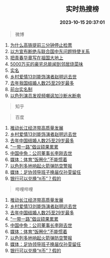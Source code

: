 <div align="center"><h2>实时热搜榜</h2><h4>2023-10-15 20:37:01</h4></div>

> 微博  

1. [为什么高铁提前三分钟停止检票](https://s.weibo.com/weibo?q=%23%E4%B8%BA%E4%BB%80%E4%B9%88%E9%AB%98%E9%93%81%E6%8F%90%E5%89%8D%E4%B8%89%E5%88%86%E9%92%9F%E5%81%9C%E6%AD%A2%E6%A3%80%E7%A5%A8%23&t=31&band_rank=1&Refer=top)<br />
2. [以方宣布断绝与联合国中东问题特使关系](https://s.weibo.com/weibo?q=%23%E4%BB%A5%E6%96%B9%E5%AE%A3%E5%B8%83%E6%96%AD%E7%BB%9D%E4%B8%8E%E8%81%94%E5%90%88%E5%9B%BD%E4%B8%AD%E4%B8%9C%E9%97%AE%E9%A2%98%E7%89%B9%E4%BD%BF%E5%85%B3%E7%B3%BB%23&t=31&band_rank=2&Refer=top)<br />
3. [把青春华章写在祖国大地上](https://s.weibo.com/weibo?q=%23%E6%8A%8A%E9%9D%92%E6%98%A5%E5%8D%8E%E7%AB%A0%E5%86%99%E5%9C%A8%E7%A5%96%E5%9B%BD%E5%A4%A7%E5%9C%B0%E4%B8%8A%23&t=31&band_rank=3&Refer=top)<br />
4. [5000万买的豪宅总能闻到邻居烧菜味](https://s.weibo.com/weibo?q=%235000%E4%B8%87%E4%B9%B0%E7%9A%84%E8%B1%AA%E5%AE%85%E6%80%BB%E8%83%BD%E9%97%BB%E5%88%B0%E9%82%BB%E5%B1%85%E7%83%A7%E8%8F%9C%E5%91%B3%23&t=31&band_rank=4&Refer=top)<br />
5. [实名](https://s.weibo.com/weibo?q=%E5%AE%9E%E5%90%8D&t=31&band_rank=5&Refer=top)<br />
6. [乡村爱情13刘能饰演者赵明远去世](https://s.weibo.com/weibo?q=%23%E4%B9%A1%E6%9D%91%E7%88%B1%E6%83%8513%E5%88%98%E8%83%BD%E9%A5%B0%E6%BC%94%E8%80%85%E8%B5%B5%E6%98%8E%E8%BF%9C%E5%8E%BB%E4%B8%96%23&t=31&band_rank=6&Refer=top)<br />
7. [去年我国结婚人数25至29岁最多](https://s.weibo.com/weibo?q=%23%E5%8E%BB%E5%B9%B4%E6%88%91%E5%9B%BD%E7%BB%93%E5%A9%9A%E4%BA%BA%E6%95%B025%E8%87%B329%E5%B2%81%E6%9C%80%E5%A4%9A%23&t=31&band_rank=7&Refer=top)<br />
8. [前台实名制](https://s.weibo.com/weibo?q=%E5%89%8D%E5%8F%B0%E5%AE%9E%E5%90%8D%E5%88%B6&t=31&band_rank=8&Refer=top)<br />
9. [以色列演员发视频嘲讽加沙断水断电](https://s.weibo.com/weibo?q=%23%E4%BB%A5%E8%89%B2%E5%88%97%E6%BC%94%E5%91%98%E5%8F%91%E8%A7%86%E9%A2%91%E5%98%B2%E8%AE%BD%E5%8A%A0%E6%B2%99%E6%96%AD%E6%B0%B4%E6%96%AD%E7%94%B5%23&t=31&band_rank=9&Refer=top)<br />

> 知乎  


> 百度  

1. [推动长江经济带高质量发展](https://www.baidu.com/s?wd=%E6%8E%A8%E5%8A%A8%E9%95%BF%E6%B1%9F%E7%BB%8F%E6%B5%8E%E5%B8%A6%E9%AB%98%E8%B4%A8%E9%87%8F%E5%8F%91%E5%B1%95&sa=fyb_news&rsv_dl=fyb_news)<br />
2. [乡村爱情13刘能饰演者赵明远去世](https://www.baidu.com/s?wd=%E4%B9%A1%E6%9D%91%E7%88%B1%E6%83%8513%E5%88%98%E8%83%BD%E9%A5%B0%E6%BC%94%E8%80%85%E8%B5%B5%E6%98%8E%E8%BF%9C%E5%8E%BB%E4%B8%96&sa=fyb_news&rsv_dl=fyb_news)<br />
3. [去年中国结婚人数25至29岁最多](https://www.baidu.com/s?wd=%E5%8E%BB%E5%B9%B4%E4%B8%AD%E5%9B%BD%E7%BB%93%E5%A9%9A%E4%BA%BA%E6%95%B025%E8%87%B329%E5%B2%81%E6%9C%80%E5%A4%9A&sa=fyb_news&rsv_dl=fyb_news)<br />
4. [“一带一路”倡议硕果累累](https://www.baidu.com/s?wd=%E2%80%9C%E4%B8%80%E5%B8%A6%E4%B8%80%E8%B7%AF%E2%80%9D%E5%80%A1%E8%AE%AE%E7%A1%95%E6%9E%9C%E7%B4%AF%E7%B4%AF&sa=fyb_news&rsv_dl=fyb_news)<br />
5. [中国中免：公司董事长李刚去世](https://www.baidu.com/s?wd=%E4%B8%AD%E5%9B%BD%E4%B8%AD%E5%85%8D%EF%BC%9A%E5%85%AC%E5%8F%B8%E8%91%A3%E4%BA%8B%E9%95%BF%E6%9D%8E%E5%88%9A%E5%8E%BB%E4%B8%96&sa=fyb_news&rsv_dl=fyb_news)<br />
6. [媒体：体育“饭圈化”不能惯着](https://www.baidu.com/s?wd=%E5%AA%92%E4%BD%93%EF%BC%9A%E4%BD%93%E8%82%B2%E2%80%9C%E9%A5%AD%E5%9C%88%E5%8C%96%E2%80%9D%E4%B8%8D%E8%83%BD%E6%83%AF%E7%9D%80&sa=fyb_news&rsv_dl=fyb_news)<br />
7. [以色列多地响起火箭弹防空警报](https://www.baidu.com/s?wd=%E4%BB%A5%E8%89%B2%E5%88%97%E5%A4%9A%E5%9C%B0%E5%93%8D%E8%B5%B7%E7%81%AB%E7%AE%AD%E5%BC%B9%E9%98%B2%E7%A9%BA%E8%AD%A6%E6%8A%A5&sa=fyb_news&rsv_dl=fyb_news)<br />
8. [媒体：足协领导班子换届仅孙雯留任](https://www.baidu.com/s?wd=%E5%AA%92%E4%BD%93%EF%BC%9A%E8%B6%B3%E5%8D%8F%E9%A2%86%E5%AF%BC%E7%8F%AD%E5%AD%90%E6%8D%A2%E5%B1%8A%E4%BB%85%E5%AD%99%E9%9B%AF%E7%95%99%E4%BB%BB&sa=fyb_news&rsv_dl=fyb_news)<br />
9. [银行可以兑换“π币”？假的](https://www.baidu.com/s?wd=%E9%93%B6%E8%A1%8C%E5%8F%AF%E4%BB%A5%E5%85%91%E6%8D%A2%E2%80%9C%CF%80%E5%B8%81%E2%80%9D%EF%BC%9F%E5%81%87%E7%9A%84&sa=fyb_news&rsv_dl=fyb_news)<br />

> 哔哩哔哩  

1. [推动长江经济带高质量发展](https://www.baidu.com/s?wd=%E6%8E%A8%E5%8A%A8%E9%95%BF%E6%B1%9F%E7%BB%8F%E6%B5%8E%E5%B8%A6%E9%AB%98%E8%B4%A8%E9%87%8F%E5%8F%91%E5%B1%95&sa=fyb_news&rsv_dl=fyb_news)<br />
2. [乡村爱情13刘能饰演者赵明远去世](https://www.baidu.com/s?wd=%E4%B9%A1%E6%9D%91%E7%88%B1%E6%83%8513%E5%88%98%E8%83%BD%E9%A5%B0%E6%BC%94%E8%80%85%E8%B5%B5%E6%98%8E%E8%BF%9C%E5%8E%BB%E4%B8%96&sa=fyb_news&rsv_dl=fyb_news)<br />
3. [去年中国结婚人数25至29岁最多](https://www.baidu.com/s?wd=%E5%8E%BB%E5%B9%B4%E4%B8%AD%E5%9B%BD%E7%BB%93%E5%A9%9A%E4%BA%BA%E6%95%B025%E8%87%B329%E5%B2%81%E6%9C%80%E5%A4%9A&sa=fyb_news&rsv_dl=fyb_news)<br />
4. [“一带一路”倡议硕果累累](https://www.baidu.com/s?wd=%E2%80%9C%E4%B8%80%E5%B8%A6%E4%B8%80%E8%B7%AF%E2%80%9D%E5%80%A1%E8%AE%AE%E7%A1%95%E6%9E%9C%E7%B4%AF%E7%B4%AF&sa=fyb_news&rsv_dl=fyb_news)<br />
5. [中国中免：公司董事长李刚去世](https://www.baidu.com/s?wd=%E4%B8%AD%E5%9B%BD%E4%B8%AD%E5%85%8D%EF%BC%9A%E5%85%AC%E5%8F%B8%E8%91%A3%E4%BA%8B%E9%95%BF%E6%9D%8E%E5%88%9A%E5%8E%BB%E4%B8%96&sa=fyb_news&rsv_dl=fyb_news)<br />
6. [媒体：体育“饭圈化”不能惯着](https://www.baidu.com/s?wd=%E5%AA%92%E4%BD%93%EF%BC%9A%E4%BD%93%E8%82%B2%E2%80%9C%E9%A5%AD%E5%9C%88%E5%8C%96%E2%80%9D%E4%B8%8D%E8%83%BD%E6%83%AF%E7%9D%80&sa=fyb_news&rsv_dl=fyb_news)<br />
7. [以色列多地响起火箭弹防空警报](https://www.baidu.com/s?wd=%E4%BB%A5%E8%89%B2%E5%88%97%E5%A4%9A%E5%9C%B0%E5%93%8D%E8%B5%B7%E7%81%AB%E7%AE%AD%E5%BC%B9%E9%98%B2%E7%A9%BA%E8%AD%A6%E6%8A%A5&sa=fyb_news&rsv_dl=fyb_news)<br />
8. [媒体：足协领导班子换届仅孙雯留任](https://www.baidu.com/s?wd=%E5%AA%92%E4%BD%93%EF%BC%9A%E8%B6%B3%E5%8D%8F%E9%A2%86%E5%AF%BC%E7%8F%AD%E5%AD%90%E6%8D%A2%E5%B1%8A%E4%BB%85%E5%AD%99%E9%9B%AF%E7%95%99%E4%BB%BB&sa=fyb_news&rsv_dl=fyb_news)<br />
9. [银行可以兑换“π币”？假的](https://www.baidu.com/s?wd=%E9%93%B6%E8%A1%8C%E5%8F%AF%E4%BB%A5%E5%85%91%E6%8D%A2%E2%80%9C%CF%80%E5%B8%81%E2%80%9D%EF%BC%9F%E5%81%87%E7%9A%84&sa=fyb_news&rsv_dl=fyb_news)<br />
